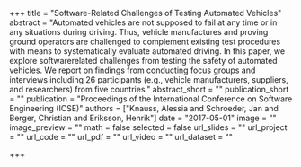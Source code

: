 +++
title = "Software-Related Challenges of Testing Automated Vehicles"
abstract = "Automated vehicles are not supposed to fail at any time or in any situations during driving. Thus, vehicle manufactures and proving ground operators are challenged to complement existing test procedures with means to systematically evaluate automated driving. In this paper, we explore softwarerelated challenges from testing the safety of automated vehicles. We report on findings from conducting focus groups and interviews including 26 participants (e.g., vehicle manufacturers, suppliers, and researchers) from five countries."
abstract_short = ""
publication_short = ""
publication = "Proceedings of the International Conference on Software Engineering (ICSE)"
authors = ["Knauss, Alessia and Schroeder, Jan and Berger, Christian and Eriksson, Henrik"]
date = "2017-05-01"
image = ""
image_preview = ""
math = false
selected = false
url_slides = ""
url_project = ""
url_code = ""
url_pdf = ""
url_video = ""
url_dataset = ""

+++

